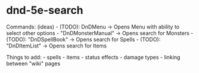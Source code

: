 # dnd-5e-search

Commands: (ideas)
    - (TODO): DnDMenu -> Opens Menu with ability to select other options
    - "DnDMonsterManual" -> Opens search for Monsters
    - (TODO): "DnDSpellBook" -> Opens search for Spells
    - (TODO): "DnDItemList" -> Opens search for Items

Things to add:
    - spells
    - items
    - status effects
    - damage types
    - linking between "wiki" pages
